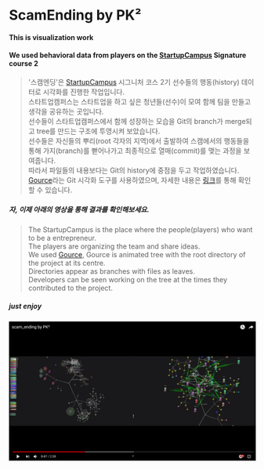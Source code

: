 # ScamEnding by PK²

#### This is visualization work 
#### We used behavioral data from players on the [StartupCampus](https://www.gstartupcampus.or.kr/) Signature course 2

> '스캠엔딩'은 [StartupCampus](https://www.gstartupcampus.or.kr/) 시그니처 코스 2기 선수들의 행동(history) 데이터로 시각화를 진행한 작업입니다.  
> 스타트업캠퍼스는 스타트업을 하고 싶은 청년들(선수)이 모여 함께 팀을 만들고 생각을 공유하는 곳입니다.  
> 선수들이 스타트업캠퍼스에서 함께 성장하는 모습을 Git의 branch가 merge되고 tree를 만드는 구조에 투영시켜 보았습니다.  
> 선수들은 자신들의 뿌리(root 각자의 지역)에서 출발하여 스캠에서의 행동들을 통해 가지(branch)를 뻗어나가고 최종적으로 열매(commit)를 맺는 과정을 보여줍니다.  
> 따라서 파일들의 내용보다는 Git의 history에 중점을 두고 작업하였습니다.  
> [Gource](https://gource.io)라는 Git 시각화 도구를 사용하였으며, 자세한 내용은 [링크](https://gource.io)를 통해 확인할 수 있습니다.   

##### 자, 이제 아래의 영상을 통해 결과를 확인해보세요.   

>The StartupCampus is the place where the people(players) who want to be a entrepreneur.  
>The players are organizing the team and share ideas.  
>We used [Gource](https://gource.io), Gource is animated tree with the root directory of the project at its centre.   
>Directories appear as branches with files as leaves.   
>Developers can be seen working on the tree at the times they contributed to the project.  


##### just enjoy

[![Watch the video](thumbnail.png)](https://youtu.be/wVwQv1qhzeY)
